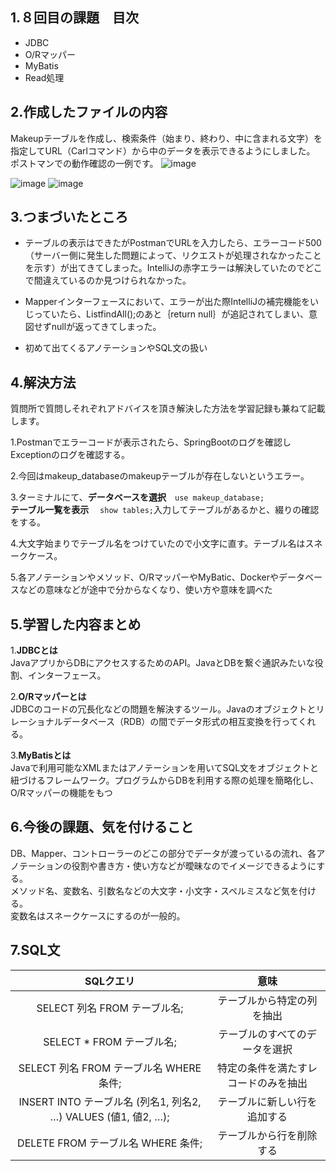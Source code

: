 ##  1.８回目の課題　目次
- JDBC
- O/Rマッパー
- MyBatis
- Read処理

## 2.作成したファイルの内容<br>
Makeupテーブルを作成し、検索条件（始まり、終わり、中に含まれる文字）を指定してURL（Carlコマンド）から中のデータを表示できるようにしました。
ポストマンでの動作確認の一例です。
![image](https://github.com/hiro903/Kadai8/assets/145466271/82971041-5875-4be8-9e26-df7c7bc06a13)

![image](https://github.com/hiro903/Kadai8/assets/145466271/d623785f-633b-4228-872a-acb27ef42611)
![image](https://github.com/hiro903/Kadai8/assets/145466271/0bcf3983-82e4-49c5-b2b4-8f5dc2da59ab)
## 3.つまづいたところ<br>

- テーブルの表示はできたがPostmanでURLを入力したら、エラーコード500（サーバー側に発生した問題によって、リクエストが処理されなかったことを示す）が出てきてしまった。IntelliJの赤字エラーは解決していたのでどこで間違えているのか見つけられなかった。

- Mapperインターフェースにおいて、エラーが出た際IntelliJの補完機能をいじっていたら、List<Name>findAll();のあと｛return
null｝が追記されてしまい、意図せずnullが返ってきてしまった。
- 初めて出てくるアノテーションやSQL文の扱い


## 4.解決方法
質問所で質問しそれぞれアドバイスを頂き解決した方法を学習記録も兼ねて記載します。

1.Postmanでエラーコードが表示されたら、SpringBootのログを確認しExceptionのログを確認する。

2.今回はmakeup_databaseのmakeupテーブルが存在しないというエラー。

3.ターミナルにて、**データベースを選択**　`use
   makeup_database;`<br>**テーブル一覧を表示**　 `show
   tables;`入力してテーブルがあるかと、綴りの確認をする。

4.大文字始まりでテーブル名をつけていたので小文字に直す。テーブル名はスネークケース。

5.各アノテーションやメソッド、O/RマッパーやMyBatic、Dockerやデータベースなどの意味などが途中で分からなくなり、使い方や意味を調べた

## 5.学習した内容まとめ

1.**JDBCとは**<br>JavaアプリからDBにアクセスするためのAPI。JavaとDBを繋ぐ通訳みたいな役割、インターフェース。

2.**O/Rマッパーとは**<br>JDBCのコードの冗長化などの問題を解決するツール。Javaのオブジェクトとリレーショナルデータベース（RDB）の間でデータ形式の相互変換を行ってくれる。

3.**MyBatisとは**<br>Javaで利用可能なXMLまたはアノテーションを用いてSQL文をオブジェクトと紐づけるフレームワーク。プログラムからDBを利用する際の処理を簡略化し、O/Rマッパーの機能をもつ


## 6.今後の課題、気を付けること
DB、Mapper、コントローラーのどこの部分でデータが渡っているの流れ、各アノテーションの役割や書き方・使い方などが曖昧なのでイメージできるようにする。<br>
メソッド名、変数名、引数名などの大文字・小文字・スペルミスなど気を付ける。<br>
変数名はスネークケースにするのが一般的。

## 7.SQL文

|                     SQLクエリ<br/>                     |         意味         |
|:---------------------------------------------------:|:------------------:|
|                SELECT 列名 FROM テーブル名;                |   テーブルから特定の列を抽出    |
|                SELECT * FROM テーブル名;                 |  テーブルのすべてのデータを選択   |
|           SELECT 列名 FROM テーブル名 WHERE 条件;            | 特定の条件を満たすレコードのみを抽出 |
| INSERT INTO テーブル名 (列名1, 列名2, …) VALUES (値1, 値2, …); |   テーブルに新しい行を追加する   |
|             DELETE FROM テーブル名 WHERE 条件;             |    テーブルから行を削除する    |

